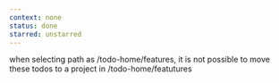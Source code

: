 ```yaml
---
context: none
status: done
starred: unstarred
---
```


when selecting path as /todo-home/features, it is not possible to move these todos to a project in /todo-home/featutures